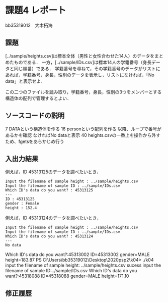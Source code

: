 # 課題4 レポート
bb35319012　大木拓海

## 課題

[../sample/heights.csv]は標本全体（男性と女性合わせた14人）のデータをまとめたものである．
一方，[../sample/IDs.csv]は標本14人の学籍番号（身長データと同じ順番）である．
学籍番号を尋ねて，その学籍番号のデータがリストにあれば，学籍番号，身長，性別のデータを表示し，リストになければ，「No data」と表示せよ．

この二つのファイルを読み取り，学籍番号，身長，性別の3つをメンバーとする構造体の配列で管理するとよい．

## ソースコードの説明

7 DATAという構造体を作る
16 personという配列を作る
以降、ループで番号があるかを確認
なければNo dataと表示
40 heights.csvの一番上を操作から外すため、fgetsをあらかじめ行う

## 入出力結果

例えば，ID 45313125のデータを調べたいとき，

```
Input the filename of sample height : ../sample/heights.csv
Input the filename of sample ID : ../sample/IDs.csv
Which ID's data do you want? : 45313125
---
ID : 45313125
gender : Female
height : 152.4
```

例えば，ID 45313124のデータを調べたいとき，

```
Input the filename of sample height : ../sample/heights.csv
Input the filename of sample ID : ../sample/IDs.csv
Which ID's data do you want? : 45313124
---
No data
```


Which ID's data do you want?:45313002
ID=45313002
gender=MALE
height=183.87
PS C:\Users\bb35319012\Desktop\2020psp2\k04> ./k04
input the filename of sample height: ../sample/heights.csv
sucess
input the filename of sample ID:../sample/IDs.csv
Which ID's data do you want?:45318088
ID=45318088
gender=MALE
height=171.10




## 修正履歴

